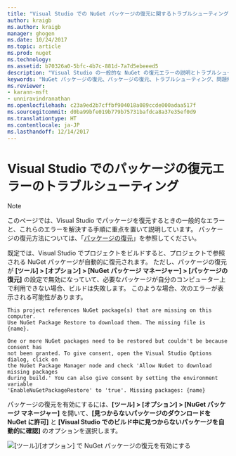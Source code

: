 ```yaml
---
title: "Visual Studio での NuGet パッケージの復元に関するトラブルシューティング | Microsoft Docs"
author: kraigb
ms.author: kraigb
manager: ghogen
ms.date: 10/24/2017
ms.topic: article
ms.prod: nuget
ms.technology: 
ms.assetid: b70326a0-5bfc-4b7c-881d-7a7d5ebeeed5
description: "Visual Studio の一般的な NuGet の復元エラーの説明とトラブルシューティングの方法です。"
keywords: "NuGet パッケージの復元、パッケージの復元、トラブルシューティング、問題解決"
ms.reviewer:
- karann-msft
- unniravindranathan
ms.openlocfilehash: c23a9ed2b7cffbf904018a089ccde000adaa517f
ms.sourcegitcommit: d0ba99bfe019b779b75731bafdca8a37e35ef0d9
ms.translationtype: HT
ms.contentlocale: ja-JP
ms.lasthandoff: 12/14/2017
---
```

# <a name="troubleshooting-package-restore-errors-in-visual-studio"></a>Visual Studio でのパッケージの復元エラーのトラブルシューティング

> [!Note]
> このページでは、Visual Studio でパッケージを復元するときの一般的なエラーと、これらのエラーを解決する手順に重点を置いて説明しています。 パッケージの復元方法については、「[パッケージの復元](../Consume-Packages/Package-Restore.md#enabling-and-disabling-package-restore)」を参照してください。

既定では、Visual Studio でプロジェクトをビルドすると、プロジェクトで参照される NuGet パッケージが自動的に復元されます。 ただし、パッケージの復元が **[ツール] > [オプション] > [NuGet パッケージ マネージャー] > [パッケージの復元]** の設定で無効になっていて、必要なパッケージが自分のコンピューター上で利用できない場合、ビルドは失敗します。 このような場合、次のエラーが表示される可能性があります。

```
This project references NuGet package(s) that are missing on this computer.
Use NuGet Package Restore to download them. The missing file is {name}.
```

```
One or more NuGet packages need to be restored but couldn't be because consent has
not been granted. To give consent, open the Visual Studio Options dialog, click on
the NuGet Package Manager node and check 'Allow NuGet to download missing packages
during build.' You can also give consent by setting the environment variable
'EnableNuGetPackageRestore' to 'true'. Missing packages: {name} 
```

パッケージの復元を有効にするには、**[ツール] > [オプション] > [NuGet パッケージ マネージャー]** を開いて、**[見つからないパッケージのダウンロードを NuGet に許可]** と **[Visual Studio でのビルド中に見つからないパッケージを自動的に確認]** のオプションを選択します。

![[ツール]/[オプション] で NuGet パッケージの復元を有効にする](../Consume-Packages/media/restore-01-autorestoreoptions.png)

